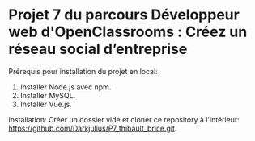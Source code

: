# Projet 7 du parcours Développeur web d'OpenClassrooms : Créez un réseau social d’entreprise 

Prérequis pour installation du projet en local:
1. Installer Node.js avec npm.
2. Installer MySQL.
3. Installer Vue.js.

Installation:
Créer un dossier vide et cloner ce repository à l'intérieur: https://github.com/Darkjulius/P7_thibault_brice.git.

